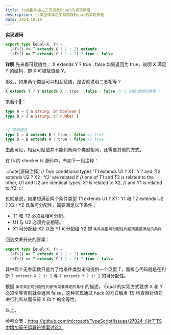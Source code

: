 ```yaml
---
title: ts类型体操之工具函数Equal的实现原理
description: ts类型体操之工具函数Equal的实现原理
date: 2024-10-18
---
```


**实现源码**
```typescript
export type Equal<X, Y> =
  (<T>() => T extends X ? 1 : 2) extends
  (<T>() => T extends Y ? 1 : 2) ? true : false
```

**详解**
先来看可赋值性：
X extends Y ? true : false
如果返回为 true，说明  X 满足 Y 的结构，即 X 可被赋值给 Y。

那么，如果两个类型可以相互赋值，是否就说明二者相等？
```typescript
X extends Y ? Y extends X : true : false : false // 🤔 X和Y是相同类型？
```

来看个🌰：
```typescript
type A = { a:string, b?:boolean }
type B = { a:string, c?:number }


// 可赋值性
type C = A extends B ? true : false // true
type D = B extends A ? true : false // true
```

由此可见，相互可赋值并不能判断两个类型相同，还需要其他的方式。

在 ts 的 checker.ts 源码中，有如下一段注释：

:::note[源码注释]
// Two conditional types 'T1 extends U1 ? X1 : Y1' and 'T2 extends U2 ? X2 : Y2' are related if
// one of T1 and T2 is related to the other, U1 and U2 are identical types, X1 is related to X2,
// and Y1 is related to Y2. 
:::  

也就是说，如果想满足两个条件类型 T1 extends U1 ? X1 : Y1 和 T2 extends U2 ? X2 : Y2 具备可分配性，需要满足以下条件：

- T1 和 T2 必须互相可分配。
- U1 与 U2 必须完全相等。
- X1 可分配给 X2 以及 Y1 可分配给 Y2
即 `条件类型可分配性判断所需要满足的条件`

回到文章开头的答案：
```typescript
export type Equal<X, Y> =
  (<T>() => T extends X ? 1 : 2) extends
  (<T>() => T extends Y ? 1 : 2) ? true : false
```

其中两个无参函数只是为了给条件类型语句提供一个泛型 T，而核心代码就是在判断 `T extends X ? 1: 2` 与 `T extends Y ? 1: 2` 的可分配性。

根据 `条件类型可分配性判断所需要满足的条件` 的描述， Equal 的实现方式要求 X 和 Y 必须全等否则就会返回 false，这种实现通过 hack 的方式触发 TS 检查器对语句进行判断从而保证 X 和 Y 的全等性。

以上。


参考文案：https://github.com/microsoft/TypeScript/issues/27024《对于TS中增加等于运算符提案讨论》